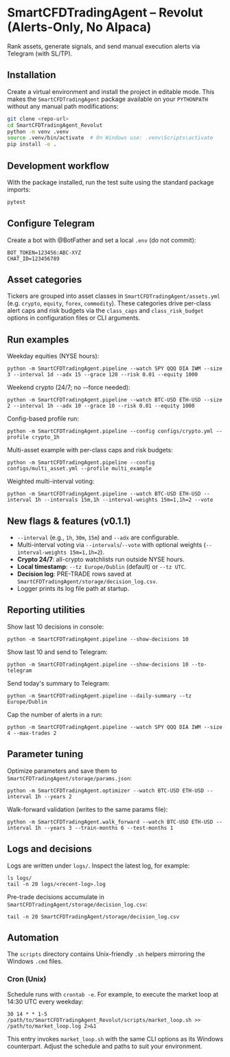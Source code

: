 # SmartCFDTradingAgent – Revolut (Alerts-Only, No Alpaca)

Rank assets, generate signals, and send manual execution alerts via Telegram (with SL/TP).

## Installation

Create a virtual environment and install the project in editable mode. This makes the
`SmartCFDTradingAgent` package available on your `PYTHONPATH` without any manual path
modifications:

```bash
git clone <repo-url>
cd SmartCFDTradingAgent_Revolut
python -m venv .venv
source .venv/bin/activate  # On Windows use: .venv\Scripts\activate
pip install -e .
```

## Development workflow

With the package installed, run the test suite using the standard package imports:

```bash
pytest
```

## Configure Telegram
Create a bot with @BotFather and set a local `.env` (do not commit):
```
BOT_TOKEN=123456:ABC-XYZ
CHAT_ID=123456789
```

## Asset categories
Tickers are grouped into asset classes in `SmartCFDTradingAgent/assets.yml` (e.g. `crypto`, `equity`, `forex`, `commodity`).
These categories drive per-class alert caps and risk budgets via the `class_caps` and
`class_risk_budget` options in configuration files or CLI arguments.

## Run examples
Weekday equities (NYSE hours):
```
python -m SmartCFDTradingAgent.pipeline --watch SPY QQQ DIA IWM --size 3 --interval 1d --adx 15 --grace 120 --risk 0.01 --equity 1000
```
Weekend crypto (24/7; no --force needed):
```
python -m SmartCFDTradingAgent.pipeline --watch BTC-USD ETH-USD --size 2 --interval 1h --adx 10 --grace 10 --risk 0.01 --equity 1000
```
Config-based profile run:
```
python -m SmartCFDTradingAgent.pipeline --config configs/crypto.yml --profile crypto_1h
```

Multi-asset example with per-class caps and risk budgets:
```
python -m SmartCFDTradingAgent.pipeline --config configs/multi_asset.yml --profile multi_example
```

Weighted multi-interval voting:
```
python -m SmartCFDTradingAgent.pipeline --watch BTC-USD ETH-USD --interval 1h --intervals 15m,1h --interval-weights 15m=1,1h=2 --vote
```

## New flags & features (v0.1.1)
- `--interval` (e.g., `1h`, `30m`, `15m`) and `--adx` are configurable.
- Multi-interval voting via `--intervals`/`--vote` with optional weights
  (`--interval-weights 15m=1,1h=2`).
- **Crypto 24/7**: all-crypto watchlists run outside NYSE hours.
- **Local timestamp**: `--tz Europe/Dublin` (default) or `--tz UTC`.
- **Decision log**: PRE-TRADE rows saved at `SmartCFDTradingAgent/storage/decision_log.csv`.
- Logger prints its log file path at startup.

## Reporting utilities
Show last 10 decisions in console:
```
python -m SmartCFDTradingAgent.pipeline --show-decisions 10
```
Show last 10 and send to Telegram:
```
python -m SmartCFDTradingAgent.pipeline --show-decisions 10 --to-telegram
```
Send today's summary to Telegram:
```
python -m SmartCFDTradingAgent.pipeline --daily-summary --tz Europe/Dublin
```
Cap the number of alerts in a run:
```
python -m SmartCFDTradingAgent.pipeline --watch SPY QQQ DIA IWM --size 4 --max-trades 2
```

## Parameter tuning
Optimize parameters and save them to `SmartCFDTradingAgent/storage/params.json`:
```
python -m SmartCFDTradingAgent.optimizer --watch BTC-USD ETH-USD --interval 1h --years 2
```
Walk-forward validation (writes to the same params file):
```
python -m SmartCFDTradingAgent.walk_forward --watch BTC-USD ETH-USD --interval 1h --years 3 --train-months 6 --test-months 1
```

## Logs and decisions
Logs are written under `logs/`. Inspect the latest log, for example:
```
ls logs/
tail -n 20 logs/<recent-log>.log
```
Pre-trade decisions accumulate in `SmartCFDTradingAgent/storage/decision_log.csv`:
```
tail -n 20 SmartCFDTradingAgent/storage/decision_log.csv
```

## Automation

The `scripts` directory contains Unix-friendly `.sh` helpers mirroring the Windows `.cmd` files.

### Cron (Unix)
Schedule runs with `crontab -e`. For example, to execute the market loop at 14:30 UTC every weekday:

```
30 14 * * 1-5 /path/to/SmartCFDTradingAgent_Revolut/scripts/market_loop.sh >> /path/to/market_loop.log 2>&1
```

This entry invokes `market_loop.sh` with the same CLI options as its Windows counterpart. Adjust the schedule and paths to suit your environment.


